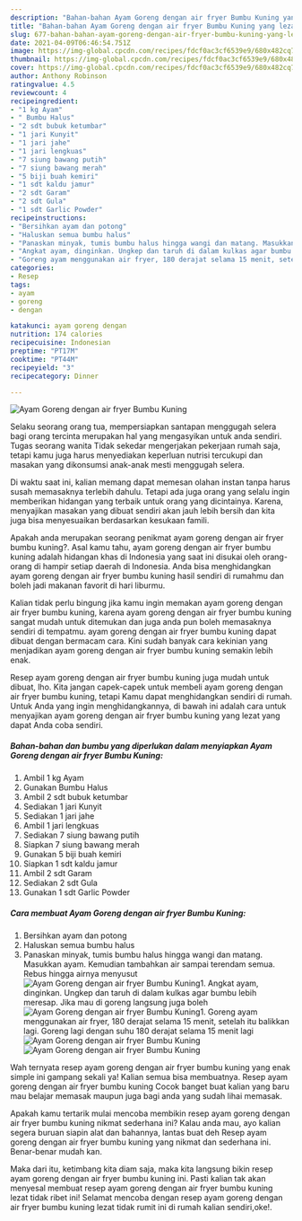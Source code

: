 ```yaml
---
description: "Bahan-bahan Ayam Goreng dengan air fryer Bumbu Kuning yang lezat Untuk Jualan"
title: "Bahan-bahan Ayam Goreng dengan air fryer Bumbu Kuning yang lezat Untuk Jualan"
slug: 677-bahan-bahan-ayam-goreng-dengan-air-fryer-bumbu-kuning-yang-lezat-untuk-jualan
date: 2021-04-09T06:46:54.751Z
image: https://img-global.cpcdn.com/recipes/fdcf0ac3cf6539e9/680x482cq70/ayam-goreng-dengan-air-fryer-bumbu-kuning-foto-resep-utama.jpg
thumbnail: https://img-global.cpcdn.com/recipes/fdcf0ac3cf6539e9/680x482cq70/ayam-goreng-dengan-air-fryer-bumbu-kuning-foto-resep-utama.jpg
cover: https://img-global.cpcdn.com/recipes/fdcf0ac3cf6539e9/680x482cq70/ayam-goreng-dengan-air-fryer-bumbu-kuning-foto-resep-utama.jpg
author: Anthony Robinson
ratingvalue: 4.5
reviewcount: 4
recipeingredient:
- "1 kg Ayam"
- " Bumbu Halus"
- "2 sdt bubuk ketumbar"
- "1 jari Kunyit"
- "1 jari jahe"
- "1 jari lengkuas"
- "7 siung bawang putih"
- "7 siung bawang merah"
- "5 biji buah kemiri"
- "1 sdt kaldu jamur"
- "2 sdt Garam"
- "2 sdt Gula"
- "1 sdt Garlic Powder"
recipeinstructions:
- "Bersihkan ayam dan potong"
- "Haluskan semua bumbu halus"
- "Panaskan minyak, tumis bumbu halus hingga wangi dan matang. Masukkan ayam. Kemudian tambahkan air sampai terendam semua. Rebus hingga airnya menyusut"
- "Angkat ayam, dinginkan. Ungkep dan taruh di dalam kulkas agar bumbu lebih meresap. Jika mau di goreng langsung juga boleh"
- "Goreng ayam menggunakan air fryer, 180 derajat selama 15 menit, setelah itu balikkan lagi. Goreng lagi dengan suhu 180 derajat selama 15 menit lagi"
categories:
- Resep
tags:
- ayam
- goreng
- dengan

katakunci: ayam goreng dengan 
nutrition: 174 calories
recipecuisine: Indonesian
preptime: "PT17M"
cooktime: "PT44M"
recipeyield: "3"
recipecategory: Dinner

---
```



![Ayam Goreng dengan air fryer Bumbu Kuning](https://img-global.cpcdn.com/recipes/fdcf0ac3cf6539e9/680x482cq70/ayam-goreng-dengan-air-fryer-bumbu-kuning-foto-resep-utama.jpg)

Selaku seorang orang tua, mempersiapkan santapan menggugah selera bagi orang tercinta merupakan hal yang mengasyikan untuk anda sendiri. Tugas seorang  wanita Tidak sekedar mengerjakan pekerjaan rumah saja, tetapi kamu juga harus menyediakan keperluan nutrisi tercukupi dan masakan yang dikonsumsi anak-anak mesti menggugah selera.

Di waktu  saat ini, kalian memang dapat memesan olahan instan tanpa harus susah memasaknya terlebih dahulu. Tetapi ada juga orang yang selalu ingin memberikan hidangan yang terbaik untuk orang yang dicintainya. Karena, menyajikan masakan yang dibuat sendiri akan jauh lebih bersih dan kita juga bisa menyesuaikan berdasarkan kesukaan famili. 



Apakah anda merupakan seorang penikmat ayam goreng dengan air fryer bumbu kuning?. Asal kamu tahu, ayam goreng dengan air fryer bumbu kuning adalah hidangan khas di Indonesia yang saat ini disukai oleh orang-orang di hampir setiap daerah di Indonesia. Anda bisa menghidangkan ayam goreng dengan air fryer bumbu kuning hasil sendiri di rumahmu dan boleh jadi makanan favorit di hari liburmu.

Kalian tidak perlu bingung jika kamu ingin memakan ayam goreng dengan air fryer bumbu kuning, karena ayam goreng dengan air fryer bumbu kuning sangat mudah untuk ditemukan dan juga anda pun boleh memasaknya sendiri di tempatmu. ayam goreng dengan air fryer bumbu kuning dapat dibuat dengan bermacam cara. Kini sudah banyak cara kekinian yang menjadikan ayam goreng dengan air fryer bumbu kuning semakin lebih enak.

Resep ayam goreng dengan air fryer bumbu kuning juga mudah untuk dibuat, lho. Kita jangan capek-capek untuk membeli ayam goreng dengan air fryer bumbu kuning, tetapi Kamu dapat menghidangkan sendiri di rumah. Untuk Anda yang ingin menghidangkannya, di bawah ini adalah cara untuk menyajikan ayam goreng dengan air fryer bumbu kuning yang lezat yang dapat Anda coba sendiri.

<!--inarticleads1-->

##### Bahan-bahan dan bumbu yang diperlukan dalam menyiapkan Ayam Goreng dengan air fryer Bumbu Kuning:

1. Ambil 1 kg Ayam
1. Gunakan  Bumbu Halus
1. Ambil 2 sdt bubuk ketumbar
1. Sediakan 1 jari Kunyit
1. Sediakan 1 jari jahe
1. Ambil 1 jari lengkuas
1. Sediakan 7 siung bawang putih
1. Siapkan 7 siung bawang merah
1. Gunakan 5 biji buah kemiri
1. Siapkan 1 sdt kaldu jamur
1. Ambil 2 sdt Garam
1. Sediakan 2 sdt Gula
1. Gunakan 1 sdt Garlic Powder




<!--inarticleads2-->

##### Cara membuat Ayam Goreng dengan air fryer Bumbu Kuning:

1. Bersihkan ayam dan potong
1. Haluskan semua bumbu halus
1. Panaskan minyak, tumis bumbu halus hingga wangi dan matang. Masukkan ayam. Kemudian tambahkan air sampai terendam semua. Rebus hingga airnya menyusut
<img src="//assets-global.cpcdn.com/assets/icons/button_play-2c75c40dde080a61004c1f40b05d8f140eaff45d7e9e6481dc71c63d2e7c4909.png" alt="Ayam Goreng dengan air fryer Bumbu Kuning">1. Angkat ayam, dinginkan. Ungkep dan taruh di dalam kulkas agar bumbu lebih meresap. Jika mau di goreng langsung juga boleh
<img src="//assets-global.cpcdn.com/assets/icons/button_play-2c75c40dde080a61004c1f40b05d8f140eaff45d7e9e6481dc71c63d2e7c4909.png" alt="Ayam Goreng dengan air fryer Bumbu Kuning">1. Goreng ayam menggunakan air fryer, 180 derajat selama 15 menit, setelah itu balikkan lagi. Goreng lagi dengan suhu 180 derajat selama 15 menit lagi
<img src="//assets-global.cpcdn.com/assets/icons/button_play-2c75c40dde080a61004c1f40b05d8f140eaff45d7e9e6481dc71c63d2e7c4909.png" alt="Ayam Goreng dengan air fryer Bumbu Kuning"><img src="//assets-global.cpcdn.com/assets/icons/button_play-2c75c40dde080a61004c1f40b05d8f140eaff45d7e9e6481dc71c63d2e7c4909.png" alt="Ayam Goreng dengan air fryer Bumbu Kuning">



Wah ternyata resep ayam goreng dengan air fryer bumbu kuning yang enak simple ini gampang sekali ya! Kalian semua bisa membuatnya. Resep ayam goreng dengan air fryer bumbu kuning Cocok banget buat kalian yang baru mau belajar memasak maupun juga bagi anda yang sudah lihai memasak.

Apakah kamu tertarik mulai mencoba membikin resep ayam goreng dengan air fryer bumbu kuning nikmat sederhana ini? Kalau anda mau, ayo kalian segera buruan siapin alat dan bahannya, lantas buat deh Resep ayam goreng dengan air fryer bumbu kuning yang nikmat dan sederhana ini. Benar-benar mudah kan. 

Maka dari itu, ketimbang kita diam saja, maka kita langsung bikin resep ayam goreng dengan air fryer bumbu kuning ini. Pasti kalian tak akan menyesal membuat resep ayam goreng dengan air fryer bumbu kuning lezat tidak ribet ini! Selamat mencoba dengan resep ayam goreng dengan air fryer bumbu kuning lezat tidak rumit ini di rumah kalian sendiri,oke!.

